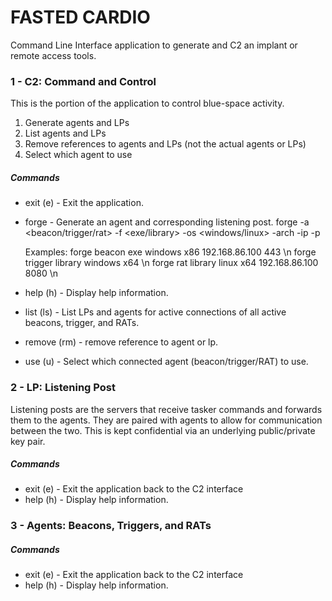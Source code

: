 # FASTED CARDIO
Command Line Interface application to generate and C2 an implant or remote access tools.

### 1 - C2: Command and Control
This is the portion of the application to control blue-space activity.
1) Generate agents and LPs
2) List agents and LPs
3) Remove references to agents and LPs (not the actual agents or LPs)
4) Select which agent to use

##### Commands
- exit (e) - Exit the application.
- forge - Generate an agent and corresponding listening post.
    forge -a <beacon/trigger/rat> -f <exe/library> -os <windows/linux> -arch <arch> -ip <ip> -p <port>

    Examples:
    forge beacon exe windows x86 192.168.86.100 443 \n
    forge trigger library windows x64 \n 
    forge rat library linux x64 192.168.86.100 8080 \n

- help (h) - Display help information.
- list (ls) - List LPs and agents for active connections of all active beacons, trigger, and RATs.
- remove (rm) - remove reference to agent or lp.
- use (u) - Select which connected agent (beacon/trigger/RAT) to use.

### 2 - LP: Listening Post
Listening posts are the servers that receive tasker commands and forwards them to the agents.  They are paired with agents to allow for communication between the two.
This is kept confidential via an underlying public/private key pair.

##### Commands
- exit (e) - Exit the application back to the C2 interface
- help (h) - Display help information.


### 3 - Agents: Beacons, Triggers, and RATs


##### Commands
- exit (e) - Exit the application back to the C2 interface
- help (h) - Display help information.
